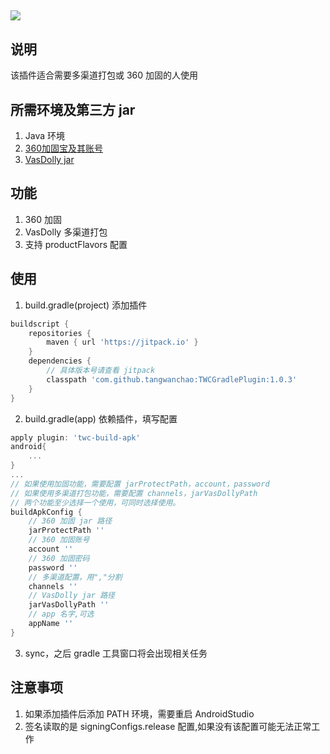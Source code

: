 [![](https://jitpack.io/v/tangwanchao/TWCGradlePlugin.svg)](https://jitpack.io/#tangwanchao/TWCGradlePlugin)
---


## 说明

该插件适合需要多渠道打包或 360 加固的人使用

## 所需环境及第三方 jar
1. Java 环境
2. [360加固宝及其账号](https://jiagu.360.cn/#/global/index)
3. [VasDolly jar](https://github.com/Tencent/VasDolly)

## 功能
1. 360 加固   
2. VasDolly 多渠道打包
3. 支持 productFlavors 配置

## 使用

1. build.gradle(project) 添加插件
```groovy
buildscript {
    repositories {
        maven { url 'https://jitpack.io' }
    }
    dependencies {
        // 具体版本号请查看 jitpack
        classpath 'com.github.tangwanchao:TWCGradlePlugin:1.0.3'
    }
}
```
2. build.gradle(app) 依赖插件，填写配置
```groovy
apply plugin: 'twc-build-apk'
android{
    ...
}
...
// 如果使用加固功能，需要配置 jarProtectPath，account，password
// 如果使用多渠道打包功能，需要配置 channels，jarVasDollyPath
// 两个功能至少选择一个使用，可同时选择使用。
buildApkConfig {
    // 360 加固 jar 路径
    jarProtectPath ''
    // 360 加固账号
    account ''
    // 360 加固密码
    password ''
    // 多渠道配置，用","分割
    channels ''
    // VasDolly jar 路径
    jarVasDollyPath ''
    // app 名字,可选
    appName ''
}
```
3. sync，之后 gradle 工具窗口将会出现相关任务

## 注意事项

1. 如果添加插件后添加 PATH 环境，需要重启 AndroidStudio   
2. 签名读取的是 signingConfigs.release 配置,如果没有该配置可能无法正常工作
